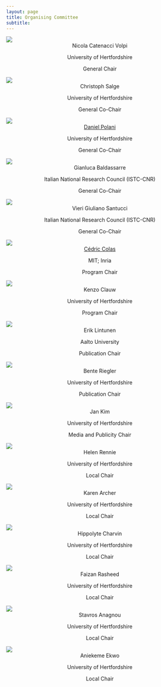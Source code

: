 ```yaml
---
layout: page
title: Organising Committee
subtitle: 
---
```


<div class="container">
  <div class="row">
    <div class="col-sm">
      <img class="organiser-img" src='/assets/img/volpi3.JPG'>
      <div class="organiser-name" style="text-align: center;"> 
      Nicola Catenacci Volpi <br> <p class='speaker-affiliation'>University of Hertfordshire</p>
      <p class='organiser-role'>General Chair</p>
      </div>
    </div>
    <div class="col-sm">
      <img class="organiser-img" src='/assets/img/salge.jpeg'>
      <div class="organiser-name" style="text-align: center;"> 
      Christoph Salge <br> <p class='speaker-affiliation'>University of Hertfordshire</p>
      <p class='organiser-role'>General Co-Chair</p>
      </div>
    </div>
    <div class="col-sm">
      <img class="organiser-img" src='/assets/img/daniel.png'>
      <div class="organiser-name" style="text-align: center;"> <a href="https://researchprofiles.herts.ac.uk/en/persons/daniel-polani">Daniel Polani</a> <br> <p 
class='speaker-affiliation'> University of Hertfordshire </p>
<p class='organiser-role'>General Co-Chair</p>
</div>
    </div>
    </div>
    <div class="row">
    <div class="col-sm">
      <img class="organiser-img" src='/assets/img/baldassarre.jpeg'>
      <div class="organiser-name" style="text-align: center;"> 
      Gianluca Baldassarre <br> <p class='speaker-affiliation'> Italian National Research Council (ISTC-CNR)</p>
      <p class='organiser-role'>General Co-Chair</p>
      </div>
    </div>
    <div class="col-sm">
      <img class="organiser-img" src='/assets/img/santucci.jpg'>
      <div class="organiser-name" style="text-align: center;"> 
      Vieri Giuliano Santucci <br> <p class='speaker-affiliation'>Italian National Research Council (ISTC-CNR)</p>
      <p class='organiser-role'>General Co-Chair</p>
      </div>
    </div>
    <div class="col-sm">
      <img class="organiser-img" src='/assets/img/cedric.jpg'>
      <div class="organiser-name" style="text-align: center;"> <a href="https://ccolas.github.io/">Cédric Colas</a> <br> <p class='speaker-affiliation'>MIT; Inria</p>
      <p class='organiser-role'>Program Chair</p>
      </div>
    </div>
     </div>
    <div class="row">
    <div class="col-sm">
      <img class="organiser-img" src='/assets/img/Kenzo.jpg'>
      <div class="organiser-name" style="text-align: center;"> 
      Kenzo Clauw <br> <p class='speaker-affiliation'>University of Hertfordshire</p>
      <p class='organiser-role'>Program Chair</p>
      </div>
    </div>
    <div class="col-sm">
      <img class="organiser-img" src='/assets/img/Erik.png'>
      <div class="organiser-name" style="text-align: center;"> 
      Erik Lintunen <br> <p class='speaker-affiliation'>Aalto University</p>
      <p class='organiser-role'>Publication Chair</p>
      </div>
    </div>
  <div class="col-sm">
      <img class="organiser-img" src='/assets/img/riegler.jpeg'>
      <div class="organiser-name" style="text-align: center;"> 
      Bente Riegler <br> <p class='speaker-affiliation'>University of Hertfordshire</p>
      <p class='organiser-role'>Publication Chair</p>
      </div>
    </div>
    </div>
<div class="row">
        <div class="col-sm">
          <img class="organiser-img" src='/assets/img/Jan.jpg'>
          <div class="organiser-name" style="text-align: center;"> Jan Kim <br> <p class='speaker-affiliation'> University of Hertfordshire</p>
          <p class='organiser-role'>Media and Publicity Chair</p>
          </div>
        </div>
        <div class="col-sm">
          <img class="organiser-img" src='/assets/img/Helen.jpeg'>
          <div class="organiser-name" style="text-align: center;"> Helen Rennie <br> <p class='speaker-affiliation'> University of Hertfordshire</p>
          <p class='organiser-role'>Local Chair</p>
          </div>
        </div>
        <div class="col-sm">
          <img class="organiser-img" src='/assets/img/Karen.jpg'>
          <div class="organiser-name" style="text-align: center;"> Karen Archer <br> <p class='speaker-affiliation'> University of Hertfordshire</p>
          <p class='organiser-role'>Local Chair</p>
          </div>
        </div>
    </div>
    <div class="row">
        <div class="col-sm">
          <img class="organiser-img" src='/assets/img/Hippolyte.jpeg'>
          <div class="organiser-name" style="text-align: center;"> Hippolyte Charvin <br> <p class='speaker-affiliation'> University of Hertfordshire</p>
          <p class='organiser-role'>Local Chair</p>
          </div>
        </div>
        <div class="col-sm">
          <img class="organiser-img" src='/assets/img/Faizan.jpg'>
          <div class="organiser-name" style="text-align: center;"> Faizan Rasheed <br> <p class='speaker-affiliation'> University of Hertfordshire</p>
          <p class='organiser-role'>Local Chair</p>
          </div>
        </div>
        <div class="col-sm">
          <img class="organiser-img" src='/assets/img/Stavros.jpg'>
          <div class="organiser-name" style="text-align: center;"> Stavros Anagnou <br> <p class='speaker-affiliation'> University of Hertfordshire</p>
          <p class='organiser-role'>Local Chair</p>
          </div>
        </div>
    </div>
    <div class="row">
        <div class="col-sm">
        </div>
        <div class="col-sm">
          <img class="organiser-img" src='/assets/img/Anikieme.jpg'>
          <div class="organiser-name" style="text-align: center;"> Aniekeme Ekwo <br> <p class='speaker-affiliation'> University of Hertfordshire</p>
          <p class='organiser-role'>Local Chair</p>
          </div>
        </div>
        <div class="col-sm">
    </div>
    </div>
</div>

